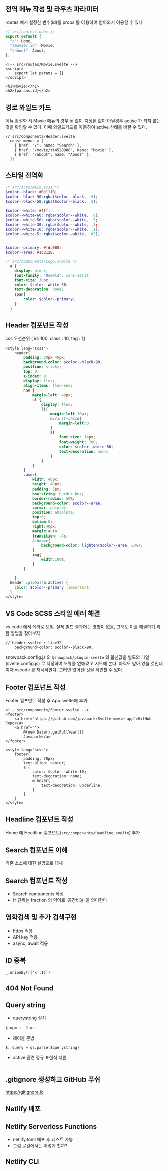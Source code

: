 ## 전역 메뉴 작성 및 라우츠 파라미터
routes 에서 설정한 변수(id)를 props 를 이용하여 받아와서 이용할 수 있다
```js
// src/routes/index.js
export default {
  "/": Home,
  "/movie/:id": Movie,
  "/about": About,
};
```

```svelte
<!-- src/routes/Movie.svelte -->
<script>
    export let params = {}
</script>

<h1>Movie!</h1>
<h2>{params.id}</h2>
```

## 경로 와일드 카드
메뉴 활성화 시 Movie 메뉴의 경우 id 값이 지정된 값이 아닐경우 active 가 되지 않는 것을 확인할 수 있다. 이때 와일드카드를 이용하여 active 상태를 바꿀 수 있다. 
```svelte
// src/components/Header.svelte
  const menus = [
    { href: "/", name: "Search" },
    { href: "/movie/tt4520988", name: "Movie" },
    { href: "/about", name: "About" },
  ];
```

## 스타일 전역화

```scss
/* src/scss/main.scss */
$color--black: #0e111B;
$color--black-90:rgba($color--black, .9);
$color--black-50:rgba($color--black, .5);

$color--white: #fff;
$color--white-60: rgba($color--white, .6);
$color--white-50: rgba($color--white, .5;
$color--white-30: rgba($color--white, .3;
$color--white-10: rgba($color--white, .1);
$color--white-5: rgba($color--white, .05);


$color--primary: #fdc000;
$color--area: #1c212E;
```


```scss
/* src/components/Logo.svelte */
  a {
    display: block;
    font-family: "Oswald", sans-serif;
    font-size: 30px;
    color: $color--white-50;
    text-decoration: none;
    span{
        color: $color--primary;
    }
  }
```

## Header 컴포넌트 작성
css 우선순위 ( id: 100, class : 10, tag : 1)
```scss
<style lang="scss">
    header{
        padding: 20px 40px;
        background-color: $color--black-90;
        position: sticky;
        top: 0;
        z-index: 9;
        display: flex;
        align-items: flex-end;
        nav {
            margin-left: 40px;
            ul {
                display: flex;
                li{
                    margin-left:10px;
                    &:first-child{
                        margin-left:0;
                    }
                    a{
                        font-size: 14px;
                        font-weight: 700;
                        color: $color--white-50;
                        text-decoration: none;
                    }
                }
            }
        }
        .user{
            width: 40px;
            height: 40px;
            padding: 6px;
            box-sizing: border-box;
            border-radius: 50%;
            background-color: $color--area;
            cursor: pointer;
            position: absolute;
            top:0;
            bottom:0;
            right:40px;
            margin:auto;
            transition: .4s;
            &:hover{
                background-color: lighten($color--area, 20%);
            }
            img{
                width:100%;
            }
        }

    }
  header :global(a.active) {
    color: $color--primary !important;
  }
</style>
```

## VS Code SCSS 스타일 에러 해결
vs code 에서 에러로 보임. 실제 빌드 결과에는 영향이 없음, 그래도 이를 해결하기 위한 방법을 찾아보자
```svelte
// Header.svelte : line32
    background-color: $color--black-90;
```
snowpack.config.js 의 `@snowpack/plugin-svelte` 의 옵션값을 별도의 파일(svelte.config.js) 로 지정하여 오류를 없애려고 시도해 본다. 아직도 남아 있을 것인데 이때 vscode 를 재시작한다. 그러면 없어진 것을 확인할 수 있다.

## Footer 컴포넌트 작성
Footer 컴포넌트 작성 후 App.svelte에 추가
```svelte
<!-- src/components/Footer.svelte -->
<footer>
    <a href="https://github.com/javapark/Svelte-movie-app">GitHub Repo</a>
    <a href="">
        @{new Date().getFullYear()} 
        Javapark</a>
</footer>

<style lang="scss">
    footer{
        padding: 70px;
        text-align: center;
        a {
            color: $color--white-10;
            text-decoration: none;
            &:hover{
                text-decoration: underline;
            }
        }
    }
</style>
```

## Headline 컴포넌트 작성
Home 에 Headline 컴포넌트(`src/components/Headline.svelte`) 추가 

## Search 컴포넌트 이해
기존 소스에 대한 설명으로 대체

## Search 컴포넌트 작성
- Search components 작성
- fr 단위는 fraction 의 약어로 '공간비율'을 의미한다



## 영화검색 및 추가 검색구현
- https 적용
- API key 적용
- async, await 적용

## ID 중복
```
_.unionBy([{'x':1}])
```

## 404 Not Found

## Query string
- querystring 설치 
```sh
$ npm i -D qs
```

- 레이블 문법
```
$: query = qs.parse($querystring)
```

- active 관련 정규 표현식 지원
```

```


## .gitignore 생성하고 GitHub 푸쉬
https://gitignore.io

## Netlify 배포

## Netlify Serverless Functions
- netlify.toml 배포 후 테스트 가능
- 그럼 로컬에서는 어떻게 할까?

## Netlify CLI